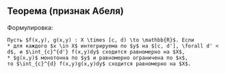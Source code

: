 ## Теорема (признак Абеля)
Формулировка:
```spoiler-markdown
Пусть $f(x,y), g(x,y) : X \times [c, d) \to \mathbb{R}$. Если
* для каждого $x \in X$ интегрируема по $y$ на $[c, d'], \forall d' < d$, и $\int_{c}^{d'} f(x,y)dy$ сходится равномерно на $X$,
* $g(x,y)$ монотонна по $y$ и равномерно ограничена по $x$,
то $\int_{c}^{d} f(x,y)g(x,y)dy$ сходится равномерно на $X$.
```
